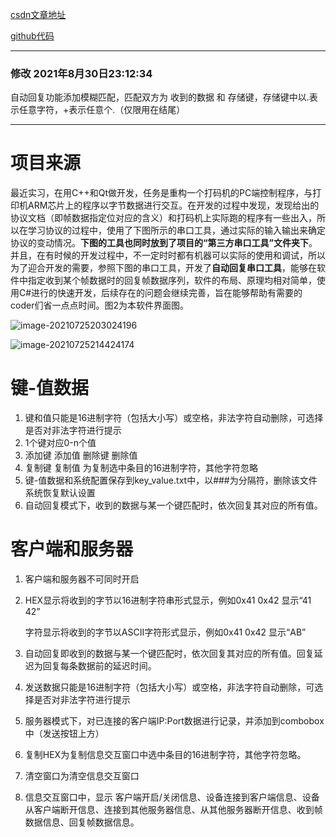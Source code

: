 [csdn文章地址](https://blog.csdn.net/qq_42283621/article/details/119088679)

[github代码](https://github.com/Last-Malloc/AutoRespondComTool)

---

### 修改 2021年8月30日23:12:34

自动回复功能添加模糊匹配，匹配双方为 收到的数据 和 存储键，存储键中以.表示任意字符，+表示任意个.（仅限用在结尾）

---

# 项目来源

最近实习，在用C++和Qt做开发，任务是重构一个打码机的PC端控制程序，与打印机ARM芯片上的程序以字节数据进行交互。在开发的过程中发现，发现给出的协议文档（即帧数据指定位对应的含义）和打码机上实际跑的程序有一些出入，所以在学习协议的过程中，使用了下图所示的串口工具，通过实际的输入输出来确定协议的变动情况。**下图的工具也同时放到了项目的“第三方串口工具”文件夹下**。并且，在有时候的开发过程中，不一定时时都有机器可以实际的使用和调试，所以为了迎合开发的需要，参照下图的串口工具，开发了**自动回复串口工具**，能够在软件中指定收到某个帧数据时的回复帧数据序列，软件的布局、原理均相对简单，使用C#进行的快速开发，后续存在的问题会继续完善，旨在能够帮助有需要的coder们省一点点时间。图2为本软件界面图。

![image-20210725203024196](https://img-blog.csdnimg.cn/img_convert/e23cc1a470f8a2fd3f3980df5fc3b80e.png)

![image-20210725214424174](https://img-blog.csdnimg.cn/img_convert/5d48bd8a34e5a1a0a309162ff80e2819.png)

# 键-值数据

1. 键和值只能是16进制字符（包括大小写）或空格，非法字符自动删除，可选择是否对非法字符进行提示
2. 1个键对应0-n个值
3. 添加键 添加值 删除键 删除值
4. 复制键 复制值 为复制选中条目的16进制字符，其他字符忽略
5. 键-值数据和系统配置保存到key_value.txt中，以###为分隔符，删除该文件系统恢复默认设置
6. 自动回复模式下，收到的数据与某一个键匹配时，依次回复其对应的所有值。

# 客户端和服务器

1. 客户端和服务器不可同时开启

2. HEX显示将收到的字节以16进制字符串形式显示，例如0x41 0x42 显示“41 42”

   字符显示将收到的字节以ASCII字符形式显示，例如0x41 0x42 显示“AB”

3. 自动回复即收到的数据与某一个键匹配时，依次回复其对应的所有值。回复延迟为回复每条数据前的延迟时间。

4. 发送数据只能是16进制字符（包括大小写）或空格，非法字符自动删除，可选择是否对非法字符进行提示

5. 服务器模式下，对已连接的客户端IP:Port数据进行记录，并添加到combobox中（发送按钮上方）

6. 复制HEX为复制信息交互窗口中选中条目的16进制字符，其他字符忽略。

7. 清空窗口为清空信息交互窗口

8. 信息交互窗口中，显示 客户端开启/关闭信息、设备连接到客户端信息、设备从客户端断开信息、连接到其他服务器信息、从其他服务器断开信息、收到帧数据信息、回复帧数据信息。

